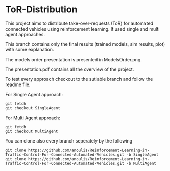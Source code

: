 # ToR-Distribution

This project aims to distribute take-over-requests (ToR) for automated connected vehicles using reinforcement learning.
It used single and multi agent approaches.

This branch contains only the final results (trained models, sim results, plot) with some explanation.

The models order presentation is presented in ModelsOrder.png.

The presentation.pdf contains all the overview of the project.

To test every approach checkout to the sutiable branch and follow the readme file.

For Single Agent approach:
```
git fetch
git checkout SingleAgent

```

For Multi Agent approach:
```
git fetch
git checkout MultiAgent

```

You can clone also every branch seperately by the following

```
git clone https://github.com/anoulis/Reinforcement-Learning-in-Traffic-Control-For-Connected-Automated-Vehicles.git -b SingleAgent
git clone https://github.com/anoulis/Reinforcement-Learning-in-Traffic-Control-For-Connected-Automated-Vehicles.git -b MultiAgent

```
